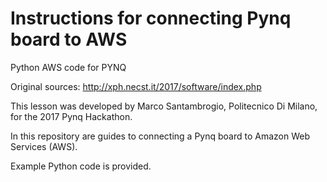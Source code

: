 # Instructions for connecting Pynq board to AWS

Python AWS code for PYNQ

Original sources:
http://xph.necst.it/2017/software/index.php

This lesson was developed by Marco Santambrogio, Politecnico Di Milano, for the 2017 Pynq Hackathon. 

In this repository are guides to connecting a Pynq board to Amazon Web Services (AWS). 

Example Python code is provided. 